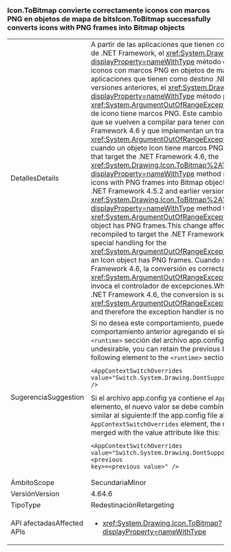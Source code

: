 ### <a name="icontobitmap-successfully-converts-icons-with-png-frames-into-bitmap-objects"></a><span data-ttu-id="24516-101">Icon.ToBitmap convierte correctamente iconos con marcos PNG en objetos de mapa de bits</span><span class="sxs-lookup"><span data-stu-id="24516-101">Icon.ToBitmap successfully converts icons with PNG frames into Bitmap objects</span></span>

|   |   |
|---|---|
|<span data-ttu-id="24516-102">Detalles</span><span class="sxs-lookup"><span data-stu-id="24516-102">Details</span></span>|<span data-ttu-id="24516-103">A partir de las aplicaciones que tienen como destino la versión 4.6 de .NET Framework, el <xref:System.Drawing.Icon.ToBitmap%2A?displayProperty=nameWithType> método convierte correctamente iconos con marcos PNG en objetos de mapa de bits. En aplicaciones que tienen como destino .NET Framework 4.5.2 y versiones anteriores, el <xref:System.Drawing.Icon.ToBitmap%2A?displayProperty=nameWithType> método produce una <xref:System.ArgumentOutOfRangeException> excepción si el objeto de icono tiene marcos PNG. Este cambio afecta a las aplicaciones que se vuelven a compilar para tener como destino .NET Framework 4.6 y que implementan un tratamiento especial para el <xref:System.ArgumentOutOfRangeException> que se produce cuando un objeto Icon tiene marcos PNG.</span><span class="sxs-lookup"><span data-stu-id="24516-103">Starting with the apps that target the .NET Framework 4.6, the <xref:System.Drawing.Icon.ToBitmap%2A?displayProperty=nameWithType> method successfully converts icons with PNG frames into Bitmap objects.In apps that target the .NET Framework 4.5.2 and earlier versions, the  <xref:System.Drawing.Icon.ToBitmap%2A?displayProperty=nameWithType> method throws an <xref:System.ArgumentOutOfRangeException> exception if the Icon object has PNG frames.This change affects apps that are recompiled to target the .NET Framework 4.6 and that implement special handling for the <xref:System.ArgumentOutOfRangeException> that is thrown when an Icon object has PNG frames.</span></span> <span data-ttu-id="24516-104">Cuando se ejecuta en .NET Framework 4.6, la conversión es correcta, ya no se genera un <xref:System.ArgumentOutOfRangeException> y, por tanto, ya no se invoca el controlador de excepciones.</span><span class="sxs-lookup"><span data-stu-id="24516-104">When running under the .NET Framework 4.6, the conversion is successful, an <xref:System.ArgumentOutOfRangeException> is no longer thrown, and therefore the exception handler is no longer invoked.</span></span>|
|<span data-ttu-id="24516-105">Sugerencia</span><span class="sxs-lookup"><span data-stu-id="24516-105">Suggestion</span></span>|<span data-ttu-id="24516-106">Si no desea este comportamiento, puede conservar el comportamiento anterior agregando el siguiente elemento en la <code>&lt;runtime&gt;</code> sección del archivo app.config:</span><span class="sxs-lookup"><span data-stu-id="24516-106">If this behavior is undesirable, you can retain the previous behavior by adding the following element to the <code>&lt;runtime&gt;</code> section of your app.config file:</span></span><pre><code class="language-xml">&lt;AppContextSwitchOverrides&#13;&#10;value=&quot;Switch.System.Drawing.DontSupportPngFramesInIcons=true&quot; /&gt;&#13;&#10;</code></pre><span data-ttu-id="24516-107">Si el archivo app.config ya contiene el <code>AppContextSwitchOverrides</code> elemento, el nuevo valor se debe combinar con el atributo de valor similar al siguiente:</span><span class="sxs-lookup"><span data-stu-id="24516-107">If the app.config file already contains the <code>AppContextSwitchOverrides</code> element, the new value should be merged with the value attribute like this:</span></span><pre><code class="language-xml">&lt;AppContextSwitchOverrides&#13;&#10;value=&quot;Switch.System.Drawing.DontSupportPngFramesInIcons=true;&lt;previous key&gt;=&lt;previous value&gt;&quot; /&gt;&#13;&#10;</code></pre>|
|<span data-ttu-id="24516-108">Ámbito</span><span class="sxs-lookup"><span data-stu-id="24516-108">Scope</span></span>|<span data-ttu-id="24516-109">Secundaria</span><span class="sxs-lookup"><span data-stu-id="24516-109">Minor</span></span>|
|<span data-ttu-id="24516-110">Versión</span><span class="sxs-lookup"><span data-stu-id="24516-110">Version</span></span>|<span data-ttu-id="24516-111">4.6</span><span class="sxs-lookup"><span data-stu-id="24516-111">4.6</span></span>|
|<span data-ttu-id="24516-112">Tipo</span><span class="sxs-lookup"><span data-stu-id="24516-112">Type</span></span>|<span data-ttu-id="24516-113">Redestinación</span><span class="sxs-lookup"><span data-stu-id="24516-113">Retargeting</span></span>|
|<span data-ttu-id="24516-114">API afectadas</span><span class="sxs-lookup"><span data-stu-id="24516-114">Affected APIs</span></span>|<ul><li><xref:System.Drawing.Icon.ToBitmap?displayProperty=nameWithType></li></ul>|

